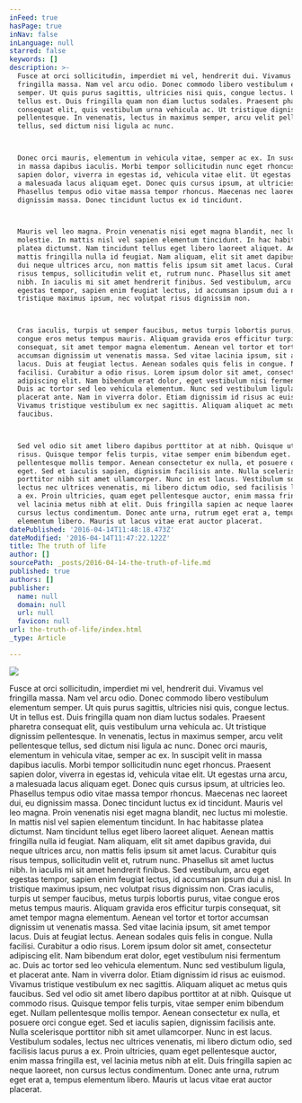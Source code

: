 ```yaml
---
inFeed: true
hasPage: true
inNav: false
inLanguage: null
starred: false
keywords: []
description: >-
  Fusce at orci sollicitudin, imperdiet mi vel, hendrerit dui. Vivamus vel
  fringilla massa. Nam vel arcu odio. Donec commodo libero vestibulum elementum
  semper. Ut quis purus sagittis, ultricies nisi quis, congue lectus. Ut in
  tellus est. Duis fringilla quam non diam luctus sodales. Praesent pharetra
  consequat elit, quis vestibulum urna vehicula ac. Ut tristique dignissim
  pellentesque. In venenatis, lectus in maximus semper, arcu velit pellentesque
  tellus, sed dictum nisi ligula ac nunc.



  Donec orci mauris, elementum in vehicula vitae, semper ac ex. In suscipit velit
  in massa dapibus iaculis. Morbi tempor sollicitudin nunc eget rhoncus. Praesent
  sapien dolor, viverra in egestas id, vehicula vitae elit. Ut egestas urna arcu,
  a malesuada lacus aliquam eget. Donec quis cursus ipsum, at ultricies leo.
  Phasellus tempus odio vitae massa tempor rhoncus. Maecenas nec laoreet dui, eu
  dignissim massa. Donec tincidunt luctus ex id tincidunt.



  Mauris vel leo magna. Proin venenatis nisi eget magna blandit, nec luctus mi
  molestie. In mattis nisl vel sapien elementum tincidunt. In hac habitasse
  platea dictumst. Nam tincidunt tellus eget libero laoreet aliquet. Aenean
  mattis fringilla nulla id feugiat. Nam aliquam, elit sit amet dapibus gravida,
  dui neque ultrices arcu, non mattis felis ipsum sit amet lacus. Curabitur quis
  risus tempus, sollicitudin velit et, rutrum nunc. Phasellus sit amet luctus
  nibh. In iaculis mi sit amet hendrerit finibus. Sed vestibulum, arcu eget
  egestas tempor, sapien enim feugiat lectus, id accumsan ipsum dui a nisl. In
  tristique maximus ipsum, nec volutpat risus dignissim non.



  Cras iaculis, turpis ut semper faucibus, metus turpis lobortis purus, vitae
  congue eros metus tempus mauris. Aliquam gravida eros efficitur turpis
  consequat, sit amet tempor magna elementum. Aenean vel tortor et tortor
  accumsan dignissim ut venenatis massa. Sed vitae lacinia ipsum, sit amet tempor
  lacus. Duis at feugiat lectus. Aenean sodales quis felis in congue. Nulla
  facilisi. Curabitur a odio risus. Lorem ipsum dolor sit amet, consectetur
  adipiscing elit. Nam bibendum erat dolor, eget vestibulum nisi fermentum ac.
  Duis ac tortor sed leo vehicula elementum. Nunc sed vestibulum ligula, et
  placerat ante. Nam in viverra dolor. Etiam dignissim id risus ac euismod.
  Vivamus tristique vestibulum ex nec sagittis. Aliquam aliquet ac metus quis
  faucibus.



  Sed vel odio sit amet libero dapibus porttitor at at nibh. Quisque ut commodo
  risus. Quisque tempor felis turpis, vitae semper enim bibendum eget. Nullam
  pellentesque mollis tempor. Aenean consectetur ex nulla, et posuere orci congue
  eget. Sed et iaculis sapien, dignissim facilisis ante. Nulla scelerisque
  porttitor nibh sit amet ullamcorper. Nunc in est lacus. Vestibulum sodales,
  lectus nec ultrices venenatis, mi libero dictum odio, sed facilisis lacus purus
  a ex. Proin ultricies, quam eget pellentesque auctor, enim massa fringilla est,
  vel lacinia metus nibh at elit. Duis fringilla sapien ac neque laoreet, non
  cursus lectus condimentum. Donec ante urna, rutrum eget erat a, tempus
  elementum libero. Mauris ut lacus vitae erat auctor placerat.
datePublished: '2016-04-14T11:48:18.473Z'
dateModified: '2016-04-14T11:47:22.122Z'
title: The truth of life
author: []
sourcePath: _posts/2016-04-14-the-truth-of-life.md
published: true
authors: []
publisher:
  name: null
  domain: null
  url: null
  favicon: null
url: the-truth-of-life/index.html
_type: Article

---
```

![](https://the-grid-user-content.s3-us-west-2.amazonaws.com/b9dffd50-e116-4ec6-87c8-0349f68fe52d.jpg)

Fusce at orci sollicitudin, imperdiet mi vel, hendrerit dui. Vivamus vel fringilla massa. Nam vel arcu odio. Donec commodo libero vestibulum elementum semper. Ut quis purus sagittis, ultricies nisi quis, congue lectus. Ut in tellus est. Duis fringilla quam non diam luctus sodales. Praesent pharetra consequat elit, quis vestibulum urna vehicula ac. Ut tristique dignissim pellentesque. In venenatis, lectus in maximus semper, arcu velit pellentesque tellus, sed dictum nisi ligula ac nunc.
Donec orci mauris, elementum in vehicula vitae, semper ac ex. In suscipit velit in massa dapibus iaculis. Morbi tempor sollicitudin nunc eget rhoncus. Praesent sapien dolor, viverra in egestas id, vehicula vitae elit. Ut egestas urna arcu, a malesuada lacus aliquam eget. Donec quis cursus ipsum, at ultricies leo. Phasellus tempus odio vitae massa tempor rhoncus. Maecenas nec laoreet dui, eu dignissim massa. Donec tincidunt luctus ex id tincidunt.
Mauris vel leo magna. Proin venenatis nisi eget magna blandit, nec luctus mi molestie. In mattis nisl vel sapien elementum tincidunt. In hac habitasse platea dictumst. Nam tincidunt tellus eget libero laoreet aliquet. Aenean mattis fringilla nulla id feugiat. Nam aliquam, elit sit amet dapibus gravida, dui neque ultrices arcu, non mattis felis ipsum sit amet lacus. Curabitur quis risus tempus, sollicitudin velit et, rutrum nunc. Phasellus sit amet luctus nibh. In iaculis mi sit amet hendrerit finibus. Sed vestibulum, arcu eget egestas tempor, sapien enim feugiat lectus, id accumsan ipsum dui a nisl. In tristique maximus ipsum, nec volutpat risus dignissim non.
Cras iaculis, turpis ut semper faucibus, metus turpis lobortis purus, vitae congue eros metus tempus mauris. Aliquam gravida eros efficitur turpis consequat, sit amet tempor magna elementum. Aenean vel tortor et tortor accumsan dignissim ut venenatis massa. Sed vitae lacinia ipsum, sit amet tempor lacus. Duis at feugiat lectus. Aenean sodales quis felis in congue. Nulla facilisi. Curabitur a odio risus. Lorem ipsum dolor sit amet, consectetur adipiscing elit. Nam bibendum erat dolor, eget vestibulum nisi fermentum ac. Duis ac tortor sed leo vehicula elementum. Nunc sed vestibulum ligula, et placerat ante. Nam in viverra dolor. Etiam dignissim id risus ac euismod. Vivamus tristique vestibulum ex nec sagittis. Aliquam aliquet ac metus quis faucibus.
Sed vel odio sit amet libero dapibus porttitor at at nibh. Quisque ut commodo risus. Quisque tempor felis turpis, vitae semper enim bibendum eget. Nullam pellentesque mollis tempor. Aenean consectetur ex nulla, et posuere orci congue eget. Sed et iaculis sapien, dignissim facilisis ante. Nulla scelerisque porttitor nibh sit amet ullamcorper. Nunc in est lacus. Vestibulum sodales, lectus nec ultrices venenatis, mi libero dictum odio, sed facilisis lacus purus a ex. Proin ultricies, quam eget pellentesque auctor, enim massa fringilla est, vel lacinia metus nibh at elit. Duis fringilla sapien ac neque laoreet, non cursus lectus condimentum. Donec ante urna, rutrum eget erat a, tempus elementum libero. Mauris ut lacus vitae erat auctor placerat.